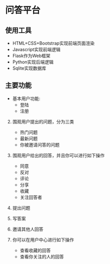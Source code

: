 # 问答平台



## 使用工具

* HTML+CSS+Bootstrap实现前端页面渲染
* Javascript实现前端逻辑
* Flask作为Web框架
* Python实现后端逻辑
* Sqlite实现数据库



## 主要功能

* 基本用户功能:
   * 登陆
   * 注册

2. 围观用户提出的问题，分为三类
   * 热门问题
   * 最新问题
   * 你被邀请问答的问题

3. 围观用户给出的回答，并且你可以进行如下操作
   * 同意
   * 反对
   * 评论
   * 分享
   * 收藏
   * 关注回答者
4. 提出问题
5. 写答案
6. 邀请其他人回答
7. 你可以在用户中心进行如下操作
   * 查看收藏的回答
   * 查看你关注的人的回答
